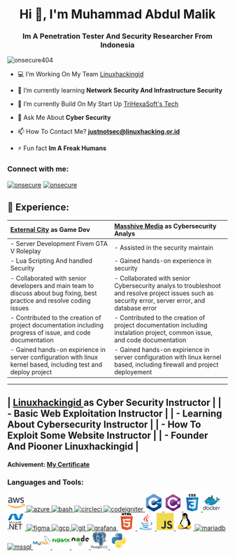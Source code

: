 <h1 align="center">Hi 👋, I'm Muhammad Abdul Malik</h1>
<h3 align="center">Im A Penetration Tester And Security Researcher From Indonesia</h3>

<p align="left"> <img src="https://komarev.com/ghpvc/?username=onsecure404&label=Profile%20views&color=0e75b6&style=flat" alt="onsecure404" /> </p>

- 💻 I’m Working On My Team [Linuxhackingid](https://linuxhacking.or.id/)

- 🌱 I’m currently learning **Network Security And Infrastructure Security**

- 🤝 I’m currently Build On My Start Up [TriHexaSoft's Tech](https://trihexasofttech.my.id/)

- 💬 Ask Me About **Cyber Security**

- 📫 How To Contact Me? **justnotsec@linuxhacking.or.id**

- ⚡ Fun fact **Im A Freak Humans**

<h3 align="left">Connect with me:</h3>
<p align="left">
<a href="https://codesandbox.com/onsecure" target="blank"><img align="center" src="https://raw.githubusercontent.com/rahuldkjain/github-profile-readme-generator/master/src/images/icons/Social/codesandbox.svg" alt="onsecure" height="30" width="40" /></a>
<a href="https://www.hackerrank.com/onsecure" target="blank"><img align="center" src="https://raw.githubusercontent.com/rahuldkjain/github-profile-readme-generator/master/src/images/icons/Social/hackerrank.svg" alt="onsecure" height="30" width="40" /></a>
</p>

## 💼 Experience:

| <a href="">External City</a> as Game Dev    | <a href="https://github.com/puskomedia">Masshive Media</a> as Cybersecurity Analys    |
| :---                                                                                | :---                                                                     |
| - Server Development Fivem GTA V Roleplay     | - Assisted in the security maintain          |
| - Lua Scripting And handled Security                 | - Gained hands-on experience in security |
| - Collaborated with senior developers and main team to discuss about bug fixing, best practice and resolve coding issues                | - Collaborated with senior Cybersecurity analys to troubleshoot and resolve project issues such as security error, server error, and database error |
| - Contributed to the creation of project documentation including progress of issue, and code documentation | - Contributed to the creation of project documentation including instalation project, common issue, and code documentation |
| - Gained hands-on expirience in server configuration with linux kernel based, including test and deploy project | - Gained hands-on expirience in server configuration with linux kernel based, including firewall and project deployement |
---
| <b><a href=""> Linuxhackingid </a> as Cyber Security Instructor</b> |
| - Basic Web Exploitation Instructor |
| - Learning About Cybersecurity Instructor |
| - How To Exploit Some Website Instructor |
| - Founder And Piooner Linuxhackingid |
---


#### Achivement: [My Certificate](https://drive.google.com/drive/folders/1k4cJg_F8V8Kwaor2pk9Qmi4kgy8T8JIL?usp=drive_link)

<h3 align="left">Languages and Tools:</h3>
<p align="left"> <a href="https://aws.amazon.com" target="_blank" rel="noreferrer"> <img src="https://raw.githubusercontent.com/devicons/devicon/master/icons/amazonwebservices/amazonwebservices-original-wordmark.svg" alt="aws" width="40" height="40"/> </a> <a href="https://azure.microsoft.com/en-in/" target="_blank" rel="noreferrer"> <img src="https://www.vectorlogo.zone/logos/microsoft_azure/microsoft_azure-icon.svg" alt="azure" width="40" height="40"/> </a> <a href="https://www.gnu.org/software/bash/" target="_blank" rel="noreferrer"> <img src="https://www.vectorlogo.zone/logos/gnu_bash/gnu_bash-icon.svg" alt="bash" width="40" height="40"/> </a> <a href="https://circleci.com" target="_blank" rel="noreferrer"> <img src="https://www.vectorlogo.zone/logos/circleci/circleci-icon.svg" alt="circleci" width="40" height="40"/> </a> <a href="https://codeigniter.com" target="_blank" rel="noreferrer"> <img src="https://cdn.worldvectorlogo.com/logos/codeigniter.svg" alt="codeigniter" width="40" height="40"/> </a> <a href="https://www.w3schools.com/cpp/" target="_blank" rel="noreferrer"> <img src="https://raw.githubusercontent.com/devicons/devicon/master/icons/cplusplus/cplusplus-original.svg" alt="cplusplus" width="40" height="40"/> </a> <a href="https://www.w3schools.com/cs/" target="_blank" rel="noreferrer"> <img src="https://raw.githubusercontent.com/devicons/devicon/master/icons/csharp/csharp-original.svg" alt="csharp" width="40" height="40"/> </a> <a href="https://www.w3schools.com/css/" target="_blank" rel="noreferrer"> <img src="https://raw.githubusercontent.com/devicons/devicon/master/icons/css3/css3-original-wordmark.svg" alt="css3" width="40" height="40"/> </a> <a href="https://www.docker.com/" target="_blank" rel="noreferrer"> <img src="https://raw.githubusercontent.com/devicons/devicon/master/icons/docker/docker-original-wordmark.svg" alt="docker" width="40" height="40"/> </a> <a href="https://dotnet.microsoft.com/" target="_blank" rel="noreferrer"> <img src="https://raw.githubusercontent.com/devicons/devicon/master/icons/dot-net/dot-net-original-wordmark.svg" alt="dotnet" width="40" height="40"/> </a> <a href="https://www.figma.com/" target="_blank" rel="noreferrer"> <img src="https://www.vectorlogo.zone/logos/figma/figma-icon.svg" alt="figma" width="40" height="40"/> </a> <a href="https://cloud.google.com" target="_blank" rel="noreferrer"> <img src="https://www.vectorlogo.zone/logos/google_cloud/google_cloud-icon.svg" alt="gcp" width="40" height="40"/> </a> <a href="https://git-scm.com/" target="_blank" rel="noreferrer"> <img src="https://www.vectorlogo.zone/logos/git-scm/git-scm-icon.svg" alt="git" width="40" height="40"/> </a> <a href="https://grafana.com" target="_blank" rel="noreferrer"> <img src="https://www.vectorlogo.zone/logos/grafana/grafana-icon.svg" alt="grafana" width="40" height="40"/> </a> <a href="https://www.w3.org/html/" target="_blank" rel="noreferrer"> <img src="https://raw.githubusercontent.com/devicons/devicon/master/icons/html5/html5-original-wordmark.svg" alt="html5" width="40" height="40"/> </a> <a href="https://www.java.com" target="_blank" rel="noreferrer"> <img src="https://raw.githubusercontent.com/devicons/devicon/master/icons/java/java-original.svg" alt="java" width="40" height="40"/> </a> <a href="https://developer.mozilla.org/en-US/docs/Web/JavaScript" target="_blank" rel="noreferrer"> <img src="https://raw.githubusercontent.com/devicons/devicon/master/icons/javascript/javascript-original.svg" alt="javascript" width="40" height="40"/> </a> <a href="https://www.linux.org/" target="_blank" rel="noreferrer"> <img src="https://raw.githubusercontent.com/devicons/devicon/master/icons/linux/linux-original.svg" alt="linux" width="40" height="40"/> </a> <a href="https://mariadb.org/" target="_blank" rel="noreferrer"> <img src="https://www.vectorlogo.zone/logos/mariadb/mariadb-icon.svg" alt="mariadb" width="40" height="40"/> </a> <a href="https://www.microsoft.com/en-us/sql-server" target="_blank" rel="noreferrer"> <img src="https://www.svgrepo.com/show/303229/microsoft-sql-server-logo.svg" alt="mssql" width="40" height="40"/> </a> <a href="https://www.mysql.com/" target="_blank" rel="noreferrer"> <img src="https://raw.githubusercontent.com/devicons/devicon/master/icons/mysql/mysql-original-wordmark.svg" alt="mysql" width="40" height="40"/> </a> <a href="https://www.nginx.com" target="_blank" rel="noreferrer"> <img src="https://raw.githubusercontent.com/devicons/devicon/master/icons/nginx/nginx-original.svg" alt="nginx" width="40" height="40"/> </a> <a href="https://nodejs.org" target="_blank" rel="noreferrer"> <img src="https://raw.githubusercontent.com/devicons/devicon/master/icons/nodejs/nodejs-original-wordmark.svg" alt="nodejs" width="40" height="40"/> </a> <a href="https://www.postgresql.org" target="_blank" rel="noreferrer"> <img src="https://raw.githubusercontent.com/devicons/devicon/master/icons/postgresql/postgresql-original-wordmark.svg" alt="postgresql" width="40" height="40"/> </a> <a href="https://www.python.org" target="_blank" rel="noreferrer"> <img src="https://raw.githubusercontent.com/devicons/devicon/master/icons/python/python-original.svg" alt="python" width="40" height="40"/> </a> </p>
